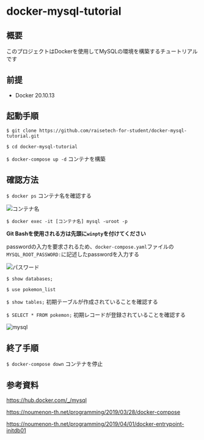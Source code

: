 # docker-mysql-tutorial
## 概要
このプロジェクトはDockerを使用してMySQLの環境を構築するチュートリアルです

## 前提
- Docker 20.10.13

## 起動手順
`$ git clone https://github.com/raisetech-for-student/docker-mysql-tutorial.git`

`$ cd docker-mysql-tutorial`

`$ docker-compose up -d` コンテナを構築

## 確認方法
`$ docker ps` コンテナ名を確認する

![コンテナ名](https://user-images.githubusercontent.com/97335620/160257669-e8f761eb-bbd4-4d30-b2de-b13f4aa59a9c.png)

`$ docker exec -it [コンテナ名] mysql -uroot -p`

**Git Bashを使用される方は先頭に`winpty`を付けてください**

passwordの入力を要求されるため、`docker-compose.yaml`ファイルの`MYSQL_ROOT_PASSWORD:`に記述したpasswordを入力する

![パスワード](https://user-images.githubusercontent.com/97335620/160258085-2fea3bbc-8336-48e1-a4f6-79a59422eb78.png)

`$ show databases;`

`$ use pokemon_list`

`$ show tables;` 初期テーブルが作成されていることを確認する

`$ SELECT * FROM pokemon;` 初期レコードが登録されていることを確認する

![mysql](https://user-images.githubusercontent.com/97335620/160258447-d61b2eca-6bb5-44a9-ab07-a97439833023.png)

## 終了手順

`$ docker-compose down` コンテナを停止

## 参考資料
https://hub.docker.com/_/mysql

https://noumenon-th.net/programming/2019/03/28/docker-compose

https://noumenon-th.net/programming/2019/04/01/docker-entrypoint-initdb01

